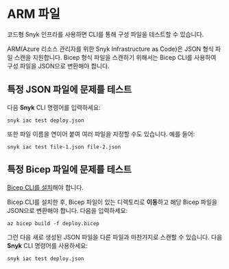 # ARM 파일

코드형 Snyk 인프라를 사용하면 CLI를 통해 구성 파일을 테스트할 수 있습니다.

ARM(Azure 리소스 관리자를 위한 Snyk Infrastructure as Code)은 JSON 형식 파일 스캔을 지원합니다. Bicep 형식 파일을 스캔하기 위해서는 Bicep CLI를 사용하여 구성 파일을 JSON으로 변환해야 합니다.

## 특정 JSON 파일에 문제를 테스트

다음 **Snyk** CLI 명령어를 입력하세요:

```
snyk iac test deploy.json
```

또한 파일 이름을 연이어 붙여 여러 파일을 지정할 수도 있습니다. 예를 들어:

```
snyk iac test file-1.json file-2.json
```

## 특정 Bicep 파일에 문제를 테스트

[Bicep CLI를 설치](https://docs.microsoft.com/en-us/azure/azure-resource-manager/bicep/install)해야 합니다.

Bicep CLI를 설치한 후, Bicep 파일이 있는 디렉토리로 **이동**하고 해당 Bicep 파일을 JSON으로 변환해야 합니다. 다음을 입력하세요:

```
az bicep build -f deploy.bicep
```

그런 다음 새로 생성된 JSON 파일을 다른 파일과 마찬가지로 스캔할 수 있습니다. 다음 **Snyk** CLI 명령어를 사용하세요:

```
snyk iac test deploy.json
```
